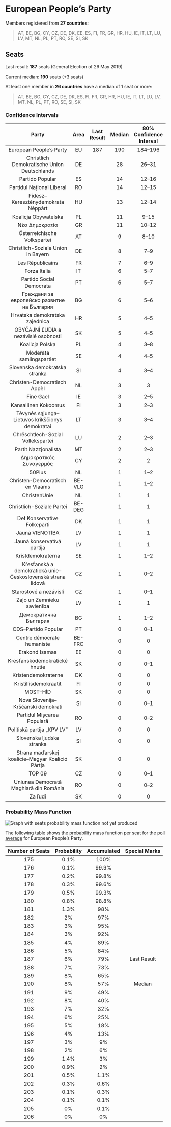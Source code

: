 # European People’s Party

Members registered from **27 countries**:

> AT, BE, BG, CY, CZ, DE, DK, EE, ES, FI, FR, GR, HR, HU, IE, IT, LT, LU, LV, MT, NL, PL, PT, RO, SE, SI, SK

## Seats

Last result: **187** seats (General Election of 26 May 2019)

Current median: **190** seats (+3 seats)

At least one member in **26 countries** have a median of 1 seat or more:

> AT, BE, BG, CY, CZ, DE, DK, ES, FI, FR, GR, HR, HU, IE, IT, LT, LU, LV, MT, NL, PL, PT, RO, SE, SI, SK

### Confidence Intervals

| Party | Area | Last Result | Median | 80% Confidence Interval | 90% Confidence Interval | 95% Confidence Interval | 99% Confidence Interval |
|:-----:|:----:|:-----------:|:------:|:-----------------------:|:-----------------------:|:-----------------------:|:-----------------------:|
| European People’s Party | EU | 187 | 190 | 184–196 | 182–198 | 181–199 | 178–202 |
| Christlich Demokratische Union Deutschlands | DE | | 28 | 26–31 | 26–31 | 25–31 | 25–32 |
| Partido Popular | ES | | 14 | 12–16 | 12–17 | 12–17 | 11–17 |
| Partidul Național Liberal | RO | | 14 | 12–15 | 11–16 | 11–16 | 11–17 |
| Fidesz–Kereszténydemokrata Néppárt | HU | | 13 | 12–14 | 11–14 | 11–14 | 11–14 |
| Koalicja Obywatelska | PL | | 11 | 9–15 | 8–15 | 8–16 | 8–16 |
| Νέα Δημοκρατία | GR | | 11 | 10–12 | 9–12 | 9–12 | 9–12 |
| Österreichische Volkspartei | AT | | 9 | 8–10 | 8–10 | 8–10 | 7–11 |
| Christlich-Soziale Union in Bayern | DE | | 8 | 7–9 | 7–9 | 7–9 | 6–11 |
| Les Républicains | FR | | 7 | 6–9 | 6–9 | 5–9 | 5–10 |
| Forza Italia | IT | | 6 | 5–7 | 4–8 | 4–8 | 4–9 |
| Partido Social Democrata | PT | | 6 | 5–7 | 5–7 | 5–7 | 5–8 |
| Граждани за европейско развитие на България | BG | | 6 | 5–6 | 5–7 | 5–7 | 5–7 |
| Hrvatska demokratska zajednica | HR | | 5 | 4–5 | 3–5 | 3–5 | 3–6 |
| OBYČAJNÍ ĽUDIA a nezávislé osobnosti | SK | | 5 | 4–5 | 4–5 | 4–5 | 4–6 |
| Koalicja Polska | PL | | 4 | 3–8 | 3–9 | 3–9 | 2–9 |
| Moderata samlingspartiet | SE | | 4 | 4–5 | 4–5 | 4–5 | 3–5 |
| Slovenska demokratska stranka | SI | | 4 | 3–4 | 3–4 | 3–5 | 3–5 |
| Christen-Democratisch Appèl | NL | | 3 | 3 | 3 | 2–3 | 2–4 |
| Fine Gael | IE | | 3 | 2–5 | 2–5 | 2–6 | 2–6 |
| Kansallinen Kokoomus | FI | | 3 | 2–3 | 2–3 | 2–3 | 2–3 |
| Tėvynės sąjunga–Lietuvos krikščionys demokratai | LT | | 3 | 3–4 | 3–4 | 3–4 | 3–4 |
| Chrëschtlech-Sozial Vollekspartei | LU | | 2 | 2–3 | 2–3 | 2–3 | 2–3 |
| Partit Nazzjonalista | MT | | 2 | 2–3 | 2–3 | 2–3 | 1–3 |
| Δημοκρατικός Συναγερμός | CY | | 2 | 2 | 2 | 2 | 2 |
| 50Plus | NL | | 1 | 1–2 | 1–2 | 1–2 | 1–2 |
| Christen-Democratisch en Vlaams | BE-VLG | | 1 | 1–2 | 1–2 | 1–2 | 1–2 |
| ChristenUnie | NL | | 1 | 1 | 1 | 1–2 | 1–2 |
| Christlich-Soziale Partei | BE-DEG | | 1 | 1 | 1 | 1 | 1 |
| Det Konservative Folkeparti | DK | | 1 | 1 | 1 | 1 | 0–2 |
| Jaunā VIENOTĪBA | LV | | 1 | 1 | 1 | 1 | 1 |
| Jaunā konservatīvā partija | LV | | 1 | 1 | 1 | 1 | 1 |
| Kristdemokraterna | SE | | 1 | 1–2 | 1–2 | 1–2 | 1–2 |
| Křesťanská a demokratická unie–Československá strana lidová | CZ | | 1 | 0–2 | 0–2 | 0–2 | 0–2 |
| Starostové a nezávislí | CZ | | 1 | 0–1 | 0–1 | 0–2 | 0–2 |
| Zaļo un Zemnieku savienība | LV | | 1 | 1 | 1–2 | 1–2 | 1–2 |
| Демократична България | BG | | 1 | 1–2 | 1–2 | 1–2 | 0–2 |
| CDS–Partido Popular | PT | | 0 | 0–1 | 0–1 | 0–1 | 0–1 |
| Centre démocrate humaniste | BE-FRC | | 0 | 0 | 0 | 0–1 | 0–1 |
| Erakond Isamaa | EE | | 0 | 0 | 0 | 0 | 0–1 |
| Kresťanskodemokratické hnutie | SK | | 0 | 0–1 | 0–1 | 0–1 | 0–1 |
| Kristendemokraterne | DK | | 0 | 0 | 0 | 0 | 0 |
| Kristillisdemokraatit | FI | | 0 | 0 | 0 | 0 | 0 |
| MOST–HÍD | SK | | 0 | 0 | 0 | 0 | 0 |
| Nova Slovenija–Krščanski demokrati | SI | | 0 | 0–1 | 0–1 | 0–1 | 0–1 |
| Partidul Mișcarea Populară | RO | | 0 | 0–2 | 0–2 | 0–3 | 0–3 |
| Politiskā partija „KPV LV” | LV | | 0 | 0 | 0 | 0 | 0 |
| Slovenska ljudska stranka | SI | | 0 | 0 | 0 | 0 | 0 |
| Strana maďarskej koalície–Magyar Koalíció Pártja | SK | | 0 | 0 | 0 | 0–1 | 0–1 |
| TOP 09 | CZ | | 0 | 0–1 | 0–1 | 0–1 | 0–2 |
| Uniunea Democrată Maghiară din România | RO | | 0 | 0–2 | 0–2 | 0–2 | 0–2 |
| Za ľudí | SK | | 0 | 0 | 0–1 | 0–1 | 0–1 |

### Probability Mass Function

![Graph with seats probability mass function not yet produced](average-2020-04-30-seats-pmf-europeanpeople’sparty.png "Seats Probability Mass Function")

The following table shows the probability mass function per seat for the [poll average](average-2020-04-30.html) for European People’s Party.

| Number of Seats | Probability | Accumulated | Special Marks |
|:---------------:|:-----------:|:-----------:|:-------------:|
| 175 | 0.1% | 100% |  |
| 176 | 0.1% | 99.9% |  |
| 177 | 0.2% | 99.8% |  |
| 178 | 0.3% | 99.6% |  |
| 179 | 0.5% | 99.3% |  |
| 180 | 0.8% | 98.8% |  |
| 181 | 1.3% | 98% |  |
| 182 | 2% | 97% |  |
| 183 | 3% | 95% |  |
| 184 | 3% | 92% |  |
| 185 | 4% | 89% |  |
| 186 | 5% | 84% |  |
| 187 | 6% | 79% | Last Result |
| 188 | 7% | 73% |  |
| 189 | 8% | 65% |  |
| 190 | 8% | 57% | Median |
| 191 | 9% | 49% |  |
| 192 | 8% | 40% |  |
| 193 | 7% | 32% |  |
| 194 | 6% | 25% |  |
| 195 | 5% | 18% |  |
| 196 | 4% | 13% |  |
| 197 | 3% | 9% |  |
| 198 | 2% | 6% |  |
| 199 | 1.4% | 3% |  |
| 200 | 0.9% | 2% |  |
| 201 | 0.5% | 1.1% |  |
| 202 | 0.3% | 0.6% |  |
| 203 | 0.1% | 0.3% |  |
| 204 | 0.1% | 0.1% |  |
| 205 | 0% | 0.1% |  |
| 206 | 0% | 0% |  |


